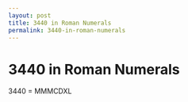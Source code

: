 ```yaml
---
layout: post
title: 3440 in Roman Numerals
permalink: 3440-in-roman-numerals
---
```


# 3440 in Roman Numerals

3440 = MMMCDXL
